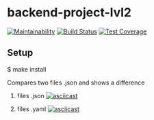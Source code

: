 # backend-project-lvl2

[![Maintainability](https://api.codeclimate.com/v1/badges/8991ef71883b1b1c9dbc/maintainability)](https://codeclimate.com/github/paultit/backend-project-lvl2/maintainability)
[![Build Status](https://travis-ci.org/paultit/backend-project-lvl2.svg?branch=master)](https://travis-ci.org/paultit/backend-project-lvl2)
[![Test Coverage](https://api.codeclimate.com/v1/badges/8991ef71883b1b1c9dbc/test_coverage)](https://codeclimate.com/github/paultit/backend-project-lvl2/test_coverage)

## Setup

$ make install

Compares two files .json and shows a difference

1. files .json
[![asciicast](https://asciinema.org/a/M8HRaJdLFAgD6uK4SqkubBDkJ.png)](https://asciinema.org/a/M8HRaJdLFAgD6uK4SqkubBDkJ)

2. files .yaml
[![asciicast](https://asciinema.org/a/2NJcLMxZu70bSz4LLAFEk26Pm.png)](https://asciinema.org/a/2NJcLMxZu70bSz4LLAFEk26Pm)